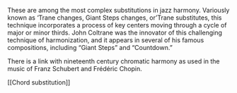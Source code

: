 These are among the most complex substitutions in jazz harmony. Variously known as ‘Trane changes, Giant Steps changes, or’Trane substitutes, this technique incorporates a process of key centers moving through a cycle of major or minor thirds. John Coltrane was the innovator of this challenging technique of harmonization, and it appears in several of his famous compositions, including “Giant Steps” and “Countdown.”

There is a link with nineteenth century chromatic harmony as used in the music of Franz Schubert and Frédéric Chopin.

[[Chord substitution]]